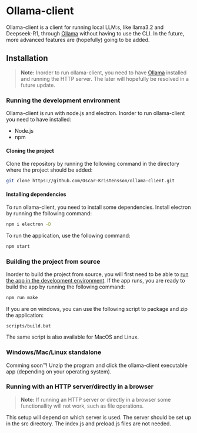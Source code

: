 # Ollama-client
Ollama-client is a client for running local LLM:s, like llama3.2 and Deepseek-R1, through [Ollama](https://ollama.com/) without having to use the CLI. In the future, more advanced features are (hopefully) going to be added. 

## Installation
> **Note:** Inorder to run ollama-client, you need to have [Ollama](https://ollama.com/) installed and running the HTTP server. The later will hopefully be resolved in a future update. 


### Running the development environment
Ollama-client is run with node.js and electron. Inorder to run ollama-client you need to have installed:
- Node.js
- npm


#### Cloning the project
Clone the repository by running the following command in the directory where the project should be added:

``` bash
git clone https://github.com/Oscar-Kristensson/ollama-client.git
```

#### Installing dependencies
To run ollama-client, you need to install some dependencies. Install electron by running the following command:
``` bash
npm i electron -D
```

To run the application, use the following command:
``` bash
npm start
```


### Building the project from source
Inorder to build the project from source, you will first need to be able to [run the app in the development environment](#running-the-development-environment). If the app runs, you are ready to build the app by running the following command:

``` bash
npm run make
```

If you are on windows, you can use the following script to package and zip the application:
```
scripts/build.bat
```

The same script is also available for MacOS and Linux.

### Windows/Mac/Linux standalone
Comming soon™️! Unzip the program and click the ollama-client executable app (depending on your operating system).


### Running with an HTTP server/directly in a browser
> **Note:** If running an HTTP server or directly in a browser some functionallity will not work, such as file operations.

This setup will depend on which server is used. The server should be set up in the src directory. The index.js and preload.js files are not needed.